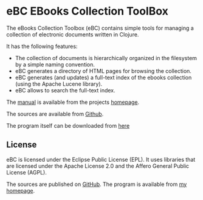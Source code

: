 # eBC EBooks Collection ToolBox

The eBooks Collection Toolbox (eBC) contains simple tools for
managing a collection of electronic documents written in Clojure.

It has the following features:

- The collection of documents is hierarchically organized in the
	filesystem by a simple naming convention.
-	eBC generates a directory of HTML pages for browsing the
	collection.
- eBC generates (and updates) a full-text index of the ebooks
	collection (using the Apache Lucene library).
-	eBC allows to search the full-text index.

The [manual](http://homepages.thm.de/~hg11260/mat/ebc.pdf) is available
from the projects [homepage](http://homepages.thm.de/~hg11260/ebc.html).

The sources are available from [Github](https://github.com/esb-dev/eBC).

The program itself can be downloaded from 
[here](http://homepages.thm.de/~hg11260/dist/ebc.jar)

## License

eBC is licensed under the Eclipse Public License (EPL). It uses libraries 
that are licensed under the Apache License 2.0 and the Affero General Public 
License (AGPL). 

The sources are published on [GitHub](https://github.com/esb-dev/eBC).
The program is available from [my homepage](https://homepages.thm.de/~hg11260/ebc.html).